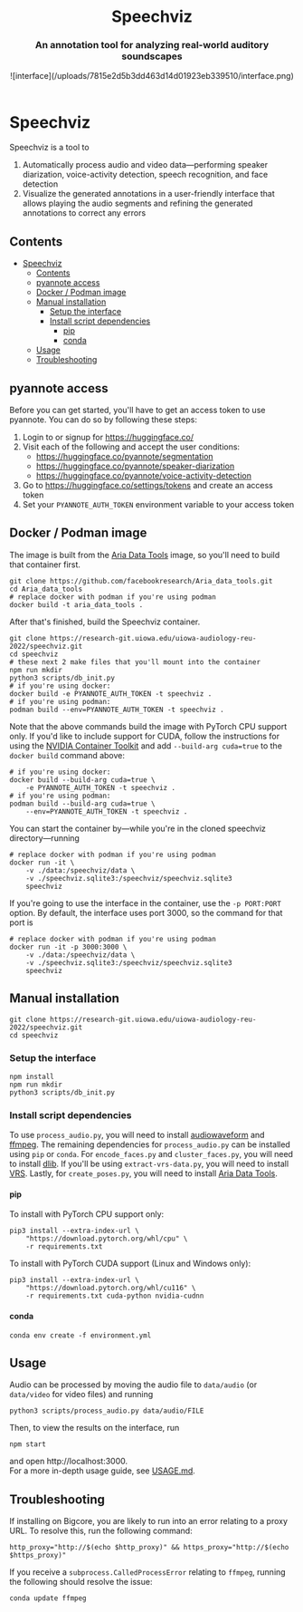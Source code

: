 <div align="center">
    <center>
        <h1>
            Speechviz
        </h1>
        <h3>
            An annotation tool for analyzing real-world auditory soundscapes
        </h3>
        ![interface](/uploads/7815e2d5b3dd463d14d01923eb339510/interface.png)
    </center>
</div>

<br>

# Speechviz

Speechviz is a tool to

1. Automatically process audio and video data—performing speaker diarization,
   voice-activity detection, speech recognition, and face detection
2. Visualize the generated annotations in a user-friendly interface that allows
   playing the audio segments and refining the generated annotations to correct any errors

## Contents

- [Speechviz](#speechviz)
  - [Contents](#contents)
  - [pyannote access](#pyannote-access)
  - [Docker / Podman image](#docker--podman-image)
  - [Manual installation](#manual-installation)
    - [Setup the interface](#setup-the-interface)
    - [Install script dependencies](#install-script-dependencies)
      - [pip](#pip)
      - [conda](#conda)
  - [Usage](#usage)
  - [Troubleshooting](#troubleshooting)

## pyannote access

Before you can get started, you'll have to get an access token
to use pyannote. You can do so by following these steps:

1. Login to or signup for https://huggingface.co/
2. Visit each of the following and accept the user conditions:
   - https://huggingface.co/pyannote/segmentation
   - https://huggingface.co/pyannote/speaker-diarization
   - https://huggingface.co/pyannote/voice-activity-detection
3. Go to https://huggingface.co/settings/tokens and create an access token
4. Set your `PYANNOTE_AUTH_TOKEN` environment variable to your access token

## Docker / Podman image

The image is built from the
[Aria Data Tools](https://github.com/facebookresearch/Aria_data_tools/)
image, so you'll need to build that container first.

    git clone https://github.com/facebookresearch/Aria_data_tools.git
    cd Aria_data_tools
    # replace docker with podman if you're using podman
    docker build -t aria_data_tools .

After that's finished, build the Speechviz container.

    git clone https://research-git.uiowa.edu/uiowa-audiology-reu-2022/speechviz.git
    cd speechviz
    # these next 2 make files that you'll mount into the container
    npm run mkdir
    python3 scripts/db_init.py
    # if you're using docker:
    docker build -e PYANNOTE_AUTH_TOKEN -t speechviz .
    # if you're using podman:
    podman build --env=PYANNOTE_AUTH_TOKEN -t speechviz .

Note that the above commands build the image with PyTorch CPU support only.
If you'd like to include support for CUDA, follow the instructions for using the
[NVIDIA Container Toolkit](https://docs.nvidia.com/datacenter/cloud-native/container-toolkit/overview.html)
and add `--build-arg cuda=true` to the `docker build` command above:

    # if you're using docker:
    docker build --build-arg cuda=true \
        -e PYANNOTE_AUTH_TOKEN -t speechviz .
    # if you're using podman:
    podman build --build-arg cuda=true \
        --env=PYANNOTE_AUTH_TOKEN -t speechviz .

You can start the container by—while you're in the cloned
speechviz directory—running

    # replace docker with podman if you're using podman
    docker run -it \
        -v ./data:/speechviz/data \
        -v ./speechviz.sqlite3:/speechviz/speechviz.sqlite3
        speechviz

If you're going to use the interface in the container, use the `-p PORT:PORT` option.
By default, the interface uses port 3000, so the command for that port is

    # replace docker with podman if you're using podman
    docker run -it -p 3000:3000 \
        -v ./data:/speechviz/data \
        -v ./speechviz.sqlite3:/speechviz/speechviz.sqlite3
        speechviz

## Manual installation

    git clone https://research-git.uiowa.edu/uiowa-audiology-reu-2022/speechviz.git
    cd speechviz

### Setup the interface

    npm install
    npm run mkdir
    python3 scripts/db_init.py

### Install script dependencies

To use `process_audio.py`, you will need to install
[audiowaveform](https://github.com/bbc/audiowaveform)
and [ffmpeg](https://ffmpeg.org/). The remaining dependencies for `process_audio.py`
can be installed using `pip` or `conda`.
For `encode_faces.py` and `cluster_faces.py`, you will need to install
[dlib](USAGE.md#face-detection-and-clustering).
If you'll be using `extract-vrs-data.py`, you will need to install
[VRS](https://github.com/facebookresearch/vrs).
Lastly, for `create_poses.py`, you will need to install
[Aria Data Tools](https://github.com/facebookresearch/Aria_data_tools/).

#### pip

To install with PyTorch CPU support only:

    pip3 install --extra-index-url \
        "https://download.pytorch.org/whl/cpu" \
        -r requirements.txt

To install with PyTorch CUDA support (Linux and Windows only):

    pip3 install --extra-index-url \
        "https://download.pytorch.org/whl/cu116" \
        -r requirements.txt cuda-python nvidia-cudnn

#### conda

    conda env create -f environment.yml

## Usage

Audio can be processed by moving the audio file to `data/audio`
(or `data/video` for video files) and running

    python3 scripts/process_audio.py data/audio/FILE

Then, to view the results on the interface, run

    npm start

and open http://localhost:3000.  
For a more in-depth usage guide, see [USAGE.md](USAGE.md).

## Troubleshooting

[comment]: # "ERROR: Could not install packages due to an OSError: Proxy URL had no scheme, should start with http:// or https://"

If installing on Bigcore, you are likely to run into an error relating to a proxy URL.
To resolve this, run the following command:

    http_proxy="http://$(echo $http_proxy)" && https_proxy="http://$(echo $https_proxy)"

[comment]: # "subprocess.CalledProcessError: Command '['ffmpeg', ... 'output_file_here']' returned non-zero exit status 127."

If you receive a `subprocess.CalledProcessError` relating to `ffmpeg`, running the
following should resolve the issue:

    conda update ffmpeg
